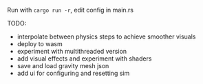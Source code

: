 Run with `cargo run -r`, edit config in main.rs

TODO:
- interpolate between physics steps to achieve smoother visuals
- deploy to wasm
- experiment with multithreaded version
- add visual effects and experiment with shaders
- save and load gravity mesh json
- add ui for configuring and resetting sim
